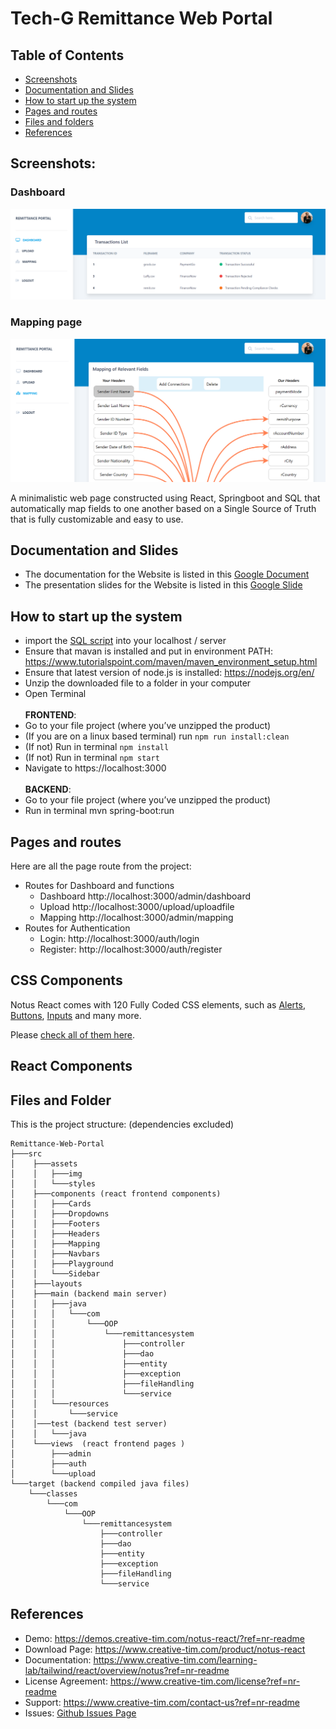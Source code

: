 # Tech-G Remittance Web Portal 

<!-- ![Notus React](https://github.com/creativetimofficial/public-assets/blob/master/notus-react/notus-react.jpg?raw=true) -->

## Table of Contents

* [Screenshots](#screenshots)
* [Documentation and Slides](#documentation-and-slides)
* [How to start up the system](#how-to-start-up-the-system)
* [Pages and routes](#pages-and-routes)
* [Files and folders](#files-and-folders)
* [References](#references)


## Screenshots:

### Dashboard
![Dashboard](https://github.com/jaydenhojingrong/Remittance-Web-Portal/blob/main/public/dashboard.PNG)
<br/>
### Mapping page
![Mapping](https://github.com/jaydenhojingrong/Remittance-Web-Portal/blob/main/public/mapping.PNG)


A minimalistic web page constructed using React, Springboot and SQL that automatically map fields to one another based on a Single Source of Truth that is fully customizable and easy to use. 


## Documentation and Slides
- The documentation for the Website is listed in this [Google Document](https://docs.google.com/document/d/1TH-2T7WjOwWoIifjMQuwx-XUwoR1D0_0xwM2nWQGlFM/edit?usp=sharing)
- The presentation slides for the Website is listed in this [Google Slide](https://docs.google.com/presentation/d/1TeKF7JN_-i3zOv3ahheOMmAOA_8OY6CHfI-vNN4A_ug/edit?usp=sharing)

## How to start up the system

- import the [SQL script](https://github.com/jaydenhojingrong/Remittance-Web-Portal/blob/main/db_script/remittancedb.sql) into your localhost / server 
- Ensure that mavan is installed and put in environment PATH: https://www.tutorialspoint.com/maven/maven_environment_setup.html
- Ensure that latest version of node.js is installed: https://nodejs.org/en/
- Unzip the downloaded file to a folder in your computer
- Open Terminal <br /> <br />
  **FRONTEND**: 
- Go to your file project (where you’ve unzipped the product)
- (If you are on a linux based terminal) run `npm run install:clean`
- (If not) Run in terminal `npm install`
- (If not) Run in terminal `npm start`
- Navigate to https://localhost:3000 <br /> <br />
  **BACKEND**:
- Go to your file project (where you’ve unzipped the product)
- Run in terminal mvn spring-boot:run

## Pages and routes

Here are all the page route from the project:
- Routes for Dashboard and functions
  - Dashboard http://localhost:3000/admin/dashboard
  - Upload http://localhost:3000/upload/uploadfile
  - Mapping http://localhost:3000/admin/mapping
- Routes for Authentication 
  - Login: http://localhost:3000/auth/login
  - Register: http://localhost:3000/auth/register


## CSS Components

Notus React comes with 120 Fully Coded CSS elements, such as [Alerts](https://www.creative-tim.com/learning-lab/tailwind/react/alerts/notus?ref=nr-github-readme), [Buttons](https://www.creative-tim.com/learning-lab/tailwind/react/buttons/notus?ref=nr-github-readme), [Inputs](https://www.creative-tim.com/learning-lab/tailwind/react/inputs/notus?ref=nr-github-readme) and many more.

Please [check all of them here](https://www.creative-tim.com/learning-lab/tailwind/react/alerts/notus?ref=nr-github-readme).

## React Components

## Files and Folder

This is the project structure: (dependencies excluded)
```
Remittance-Web-Portal
├───src
│    ├───assets
│    │   ├───img
│    │   └───styles
│    ├───components (react frontend components)
│    │   ├───Cards
│    │   ├───Dropdowns
│    │   ├───Footers
│    │   ├───Headers
│    │   ├───Mapping
│    │   ├───Navbars
│    │   ├───Playground
│    │   └───Sidebar
│    ├───layouts
│    ├───main (backend main server)
│    │   ├───java
│    │   │   └───com
│    │   │       └───OOP
│    │   │           └───remittancesystem
│    │   │               ├───controller
│    │   │               ├───dao
│    │   │               ├───entity
│    │   │               ├───exception
│    │   │               ├───fileHandling
│    │   │               └───service
│    │   └───resources
│    │       └───service
│    │───test (backend test server)
│    │   └───java
│    └───views  (react frontend pages )
│        ├───admin
│        ├───auth
│        └───upload
└───target (backend compiled java files)
    └───classes
        └───com
            └───OOP
                └───remittancesystem
                    ├───controller
                    ├───dao
                    ├───entity
                    ├───exception
                    ├───fileHandling
                    └───service    

```
## References
- Demo: <a href="https://demos.creative-tim.com/notus-react/?ref=nr-readme" target="_blank">https://demos.creative-tim.com/notus-react/?ref=nr-readme</a>
- Download Page: <a href="https://www.creative-tim.com/product/notus-react?ref=nr-github-readme" target="_blank">https://www.creative-tim.com/product/notus-react</a>
- Documentation: <a href="https://www.creative-tim.com/learning-lab/tailwind/react/overview/notus?ref=nr-readme" target="_blank">https://www.creative-tim.com/learning-lab/tailwind/react/overview/notus?ref=nr-readme</a>
- License Agreement: <a href="https://www.creative-tim.com/license?ref=nr-readme" target="_blank">https://www.creative-tim.com/license?ref=nr-readme</a>
- Support: <a href="https://www.creative-tim.com/contact-us?ref=nr-readme" target="_blank">https://www.creative-tim.com/contact-us?ref=nr-readme</a>
- Issues: <a href="https://github.com/creativetimofficial/notus-react/issues" target="_blank">Github Issues Page</a>
